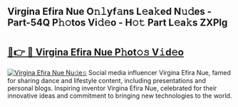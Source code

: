 ## Virgina Efira Nue O𝚗𝚕yf𝚊ns L𝚎a𝚔ed N𝚞𝚍es - Part-54Q P𝚑𝚘tos Vi𝚍𝚎o - H𝚘𝚝 Part L𝚎a𝚔s ZXPlg

# <h2><a href="http://kf8qse.oniu.top/?m=Virgina+Efira+Nue">🔗👉 🔴 Virgina Efira Nue P𝚑ot𝚘𝚜 V𝚒d𝚎o</a></h2>

[![Virgina Efira Nue Nu𝚍e𝚜](https://i.imgur.com/0qMVB7G.gif)](http://kf8qse.oniu.top/?m=Virgina+Efira+Nue)
Social media influencer Virgina Efira Nue, famed for sharing dance and lifestyle content, including presentations and personal blogs. Inspiring inventor Virgina Efira Nue, celebrated for their innovative ideas and commitment to bringing new technologies to the world.  
